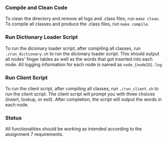 ### Compile and Clean Code
To clean the directory and remove all logs and .class files, run `make clean`. To compile all classes and produce the .class files, run `make compile`.  

### Run Dictionary Loader Script
To run the dicionary loader script, after compiling all classes, run `./run_dictionary.sh` to run the dicionary loader script. This should output all nodes' finger tables as well as the words that got inserted into each node. All logging information for each node is named as `node_{nodeID}.log`.  

### Run Client Script
To run the client script, after compiling all classes, run `./run_client.sh` to run the client script. The client script will prompt you with three choices (insert, lookup, or exit). After completion, the script will output the words in each node. 

### Status
All functionalities should be working as intended according to the assignment 7 requirements.